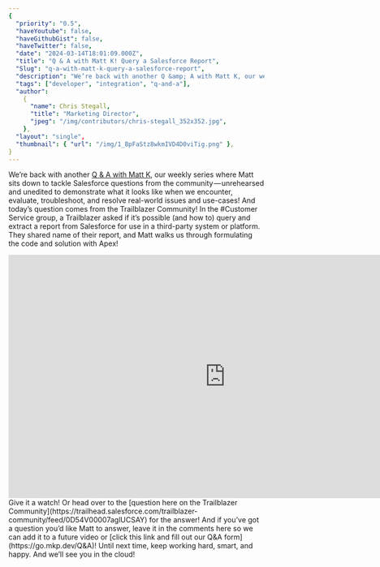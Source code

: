 ```yaml
---
{
  "priority": "0.5",
  "haveYoutube": false,
  "haveGithubGist": false,
  "haveTwitter": false,
  "date": "2024-03-14T18:01:09.000Z",
  "title": "Q & A with Matt K! Query a Salesforce Report",
  "Slug": "q-a-with-matt-k-query-a-salesforce-report",
  "description": "We’re back with another Q &amp; A with Matt K, our weekly series where Matt sits down to tackle Salesforce questions from the community — unrehearsed and unedited to demonstrate what it looks like when we encounter, evaluate, troubleshoot, and resolve real-world issues and use-cases!.",
  "tags": ["developer", "integration", "q-and-a"],
  "author":
    {
      "name": Chris Stegall,
      "title": "Marketing Director",
      "jpeg": "/img/contributors/chris-stegall_352x352.jpg",
    },
  "layout": "single",
  "thumbnail": { "url": "/img/1_BpFaStz8wkmIVD4D0viTig.png" },
}
---
```


We’re back with another [Q &amp; A with Matt K](https://medium.com/tag/q-and-a-with-matt-k), our weekly series where Matt sits down to tackle Salesforce questions from the community — unrehearsed and unedited to demonstrate what it looks like when we encounter, evaluate, troubleshoot, and resolve real-world issues and use-cases!
And today’s question comes from the Trailblazer Community! In the #Customer Service group, a Trailblazer asked if it’s possible (and how to) query and extract a report from Salesforce for use in a third-party system or platform. They shared name of their report, and Matt walks us through formulating the code and solution with Apex!

<iframe src="https://cdn.embedly.com/widgets/media.html?src=https%3A%2F%2Fwww.youtube.com%2Fembed%2FPog8VRiULcE&amp;display_name=YouTube&amp;url=https%3A%2F%2Fwww.youtube.com%2Fwatch%3Fv%3DPog8VRiULcE&amp;image=http%3A%2F%2Fi.ytimg.com%2Fvi%2FPog8VRiULcE%2Fhqdefault.jpg&amp;key=a19fcc184b9711e1b4764040d3dc5c07&amp;type=text%2Fhtml&amp;schema=youtube" width="854" height="480" frameborder="0" scrolling="no">[https://medium.com/media/7b3655ba0c14db0334180e4463f0c5b6/href](https://medium.com/media/7b3655ba0c14db0334180e4463f0c5b6/href)</iframe>Give it a watch!
Or head over to the [question here on the Trailblazer Community](https://trailhead.salesforce.com/trailblazer-community/feed/0D54V00007aglUCSAY) for the answer!
And if you’ve got a question you’d like Matt to answer, leave it in the comments here so we can add it to a future video or [click this link and fill out our Q&amp;A form](https://go.mkp.dev/Q&amp;A)!
Until next time, keep working hard, smart, and happy. And we’ll see you in the cloud!
